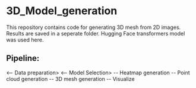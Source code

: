 # 3D_Model_generation
This repository contains code for generating 3D mesh from 2D images. Results are saved in a seperate folder.
Hugging Face transformers model was used here.
## Pipeline:
<-- Data preparation>
<-- Model Selection>
-- Heatmap generation
-- Point cloud generation
-- 3D mesh generation
-- Visualize
